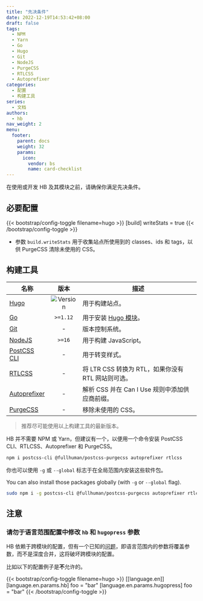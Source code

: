 ```yaml
---
title: "先决条件"
date: 2022-12-19T14:53:42+08:00
draft: false
tags:
  - NPM
  - Yarn
  - Go
  - Hugo
  - Git
  - NodeJS
  - PurgeCSS
  - RTLCSS
  - Autoprefixer
categories:
  - 配置
  - 构建工具
series:
  - 文档
authors:
  - hb
nav_weight: 2
menu:
  footer:
    parent: docs
    weight: 32
    params:
      icon:
        vendor: bs
        name: card-checklist
---
```


在使用或开发 HB 及其模块之前，请确保你满足先决条件。

## 必要配置

{{< bootstrap/config-toggle filename=hugo >}}
[build]
  writeStats = true
{{< /bootstrap/config-toggle >}}

- 参数 `build.writeStats` 用于收集站点所使用到的 classes、ids 和 tags，以供 PurgeCSS 清除未使用的 CSS。

## 构建工具

| 名称 | 版本 | 描述 |
| --- | :--: | --- |
| [Hugo](https://gohugo.io/installation/) | ![Version](https://img.shields.io/badge/dynamic/json?color=blue&label=requirements&query=requirements&url=https://api.razonyang.com/v1/hugo/modules/github.com/hbstack/hb&style=flat-square) | 用于构建站点。
| [Go](https://go.dev/dl/) | `>=1.12` | 用于安装 [Hugo 模块](https://gohugo.io/hugo-modules/use-modules/#prerequisite)。
| [Git](https://git-scm.com/downloads) | - | 版本控制系统。
| [NodeJS](https://nodejs.org/) | `>=16` | 用于构建 JavaScript。
| [PostCSS CLI](https://github.com/postcss/postcss-cli) | - | 用于转变样式。
| [RTLCSS](https://rtlcss.com/) | - | 将 LTR CSS 转换为 RTL，如果你没有 RTL 网站则可选。
| [Autoprefixer](https://github.com/postcss/autoprefixer) | - | 解析 CSS 并在 Can I Use 规则中添加供应商前缀。
| [PurgeCSS](https://purgecss.com/) | - | 移除未使用的 CSS。

> 推荐尽可能使用以上构建工具的最新版本。

HB 并不需要 NPM 或 Yarn，但建议有一个，以便用一个命令安装 PostCSS CLI、RTLCSS、Autoprefixer 和 PurgeCSS。

```sh
npm i postcss-cli @fullhuman/postcss-purgecss autoprefixer rtlcss
```

你也可以使用 `-g` 或 `--global` 标志于在全局范围内安装这些软件包。

You can also install those packages globally (with `-g` or `--global` flag).

```sh
sudo npm i -g postcss-cli @fullhuman/postcss-purgecss autoprefixer rtlcss
```

## 注意

### 请勿于语言范围配置中修改 `hb` 和 `hugopress` 参数

HB 依赖于跨模块的配置，但有一个已知的[问题](https://github.com/gohugoio/hugo/issues/10620)，即语言范围内的参数将覆盖参数，而不是深度合并，这将破坏跨模块的配置。

比如以下的配置例子是**不**允许的。

{{< bootstrap/config-toggle filename=hugo >}}
[[language.en]]
[language.en.params.hb]
foo = "bar"
[language.en.params.hugopress]
foo = "bar"
{{< /bootstrap/config-toggle >}}
